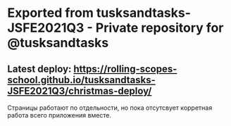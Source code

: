 # Exported from tusksandtasks-JSFE2021Q3 - Private repository for @tusksandtasks

## Latest deploy: https://rolling-scopes-school.github.io/tusksandtasks-JSFE2021Q3/christmas-deploy/

Страницы работают по отдельности, но пока отсутсвует корретная работа всего приложения вместе.
